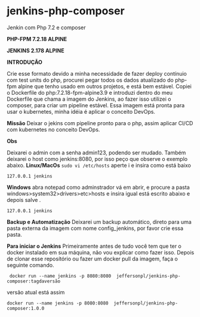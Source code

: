 # jenkins-php-composer
Jenkin com Php 7.2 e composer

**PHP-FPM 7.2.18 ALPINE**

**JENKINS 2.178 ALPINE**

**INTRODUÇÃO**

Crie esse formato devido a minha necessidade de fazer deploy contínuio
com test units do php, procurei pegar todos os dados atualizado do
php-fpm alpine que tenho usado em outros projetos, e está bem
estável. Copiei o Dockerfile do php:7.2.18-fpm-alpine3.9
e introduzi dentro do meu Dockerfile que chama a imagem do
Jenkins, ao fazer isso utilizei o composer, para criar
um pipeline estável. Essa imagem está pronta para usar o
kubernetes, minha idéia é aplicar o conceito DevOps.

**Missão**
Deixar o jekins com pipeline pronto para o php, assim aplicar
CI/CD com kubernetes no conceito DevOps.

**Obs**

Deixarei o admin com a senha admin123, podendo ser mudado.
Também deixarei o host como jenkins:8080, por isso peço que observe o exemplo abaixo.
**Linux/MacOs**
`sudo vi /etc/hosts`
aperte i e insira como está baixo

`127.0.0.1 jenkins`

**Windows**
 abra notepad como adminstrador vá em abrir, e procure a pasta 
 windows>system32>drivers>etc>hosts e insira igual está escrito abaixo e depois salve .

`127.0.0.1 jenkins`

**Backup e Automatização**
Deixarei um backup automático, direto para uma pasta externa da imagem
com nome config_jenkins, por favor crie essa pasta. 

**Para iniciar o Jenkins**
Primeiramente antes de tudo você tem que ter o docker instalado em sua máquina,
não vou explicar como fazer isso.
Depois de clonar esse reposítório ou fazer um docker pull da imagem,
faça o seguinte comando.

` docker run --name jenkins -p 8080:8080  jeffersonpl/jenkins-php-composer:tagdaversão`

versão atual está assim

` docker run --name jenkins -p 8080:8080  jeffersonpl/jenkins-php-composer:1.0.0 `


